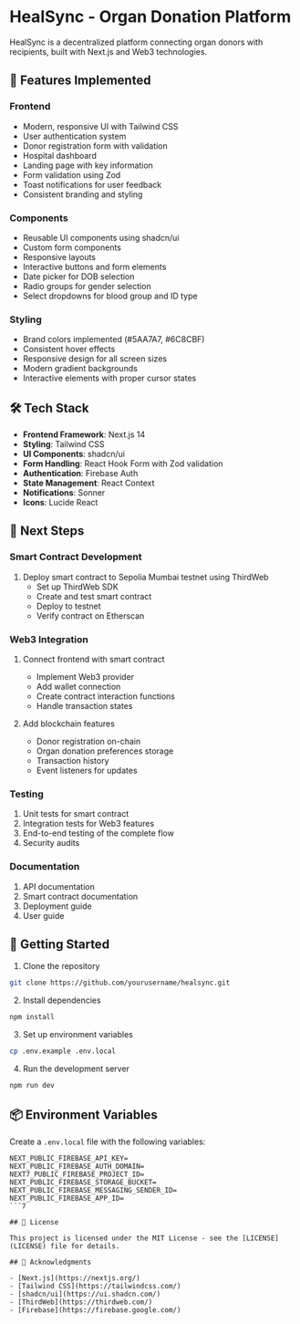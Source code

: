 # HealSync - Organ Donation Platform

HealSync is a decentralized platform connecting organ donors with recipients, built with Next.js and Web3 technologies.

## 🚀 Features Implemented

### Frontend
- Modern, responsive UI with Tailwind CSS
- User authentication system
- Donor registration form with validation
- Hospital dashboard
- Landing page with key information
- Form validation using Zod
- Toast notifications for user feedback
- Consistent branding and styling

### Components
- Reusable UI components using shadcn/ui
- Custom form components
- Responsive layouts
- Interactive buttons and form elements
- Date picker for DOB selection
- Radio groups for gender selection
- Select dropdowns for blood group and ID type

### Styling
- Brand colors implemented (#5AA7A7, #6C8CBF)
- Consistent hover effects
- Responsive design for all screen sizes
- Modern gradient backgrounds
- Interactive elements with proper cursor states

## 🛠️ Tech Stack

- **Frontend Framework**: Next.js 14
- **Styling**: Tailwind CSS
- **UI Components**: shadcn/ui
- **Form Handling**: React Hook Form with Zod validation
- **Authentication**: Firebase Auth
- **State Management**: React Context
- **Notifications**: Sonner
- **Icons**: Lucide React

## 📝 Next Steps

### Smart Contract Development
1. Deploy smart contract to Sepolia Mumbai testnet using ThirdWeb
   - Set up ThirdWeb SDK
   - Create and test smart contract
   - Deploy to testnet
   - Verify contract on Etherscan

### Web3 Integration
1. Connect frontend with smart contract
   - Implement Web3 provider
   - Add wallet connection
   - Create contract interaction functions
   - Handle transaction states

2. Add blockchain features
   - Donor registration on-chain
   - Organ donation preferences storage
   - Transaction history
   - Event listeners for updates

### Testing
1. Unit tests for smart contract
2. Integration tests for Web3 features
3. End-to-end testing of the complete flow
4. Security audits

### Documentation
1. API documentation
2. Smart contract documentation
3. Deployment guide
4. User guide

## 🚀 Getting Started

1. Clone the repository
```bash
git clone https://github.com/yourusername/healsync.git
```

2. Install dependencies
```bash
npm install
```

3. Set up environment variables
```bash
cp .env.example .env.local
```

4. Run the development server
```bash
npm run dev
```

## 📦 Environment Variables

Create a `.env.local` file with the following variables:
```
NEXT_PUBLIC_FIREBASE_API_KEY=
NEXT_PUBLIC_FIREBASE_AUTH_DOMAIN=
NEXT7_PUBLIC_FIREBASE_PROJECT_ID=
NEXT_PUBLIC_FIREBASE_STORAGE_BUCKET=
NEXT_PUBLIC_FIREBASE_MESSAGING_SENDER_ID=
NEXT_PUBLIC_FIREBASE_APP_ID=
```7

## 📄 License

This project is licensed under the MIT License - see the [LICENSE](LICENSE) file for details.

## 🙏 Acknowledgments

- [Next.js](https://nextjs.org/)
- [Tailwind CSS](https://tailwindcss.com/)
- [shadcn/ui](https://ui.shadcn.com/)
- [ThirdWeb](https://thirdweb.com/)
- [Firebase](https://firebase.google.com/)
